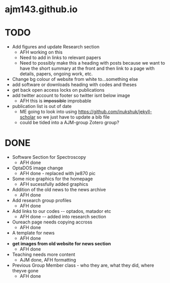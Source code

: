 # ajm143.github.io

# TODO

* Add figures and update Research section
    * AFH working on this
    * Need to add in links to relevant papers
    * Need to possibly make this a heading with posts because we want to have the short summary at the front and then link to a page with details, papers, ongoing work, etc.
* Change bg colour of website from white to...something else
* add software or downloads heading with codes and theses
* get back open access locks on publications
* add twitter account to footer so twitter isnt below image
    * AFH this is <del>impossible</del> improbable
* publication list is out of date
    * ME going to look into using https://github.com/inukshuk/jekyll-scholar so we just have to update a bib file
    * could be tided into a AJM-group Zotero group?
   
# DONE

* Software Section for Spectroscopy
    * AFH done
* OptaDOS image change
    * AFH done - replaced with jw870 pic
* Some nice graphics for the homepage
    * AFH sucessfully added graphics
* Addition of the old news to the news archive
    * AFH done
* Add research group profiles
    * AFH done
* Add links to our codes -- optados, matador etc
    * AFH done -- added into research section
* Oureach page needs copying accross
    * AFH done
* A template for news
    * AFH done
* **get images from old website for news section**
    * AFH done
* Teaching needs more content
    * AJM done, AFH formatting
* Previous Group Member class - who they are, what they did, where theyve gone
    * AFH done
